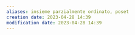 ```yaml
---
aliases: insieme parzialmente ordinato, poset
creation date: 2023-04-28 14:39
modification date: 2023-04-28 14:39
---
```






